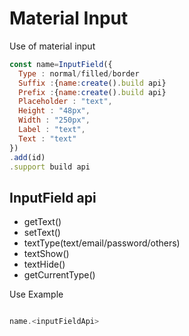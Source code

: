 # Material Input
Use of material input
```JAVASCRIPT
const name=InputField({
  Type : normal/filled/border        
  Suffix :{name:create().build api}            
  Prefix :{name:create().build api}        
  Placeholder : "text",
  Height : "48px",
  Width : "250px",
  Label : "text",              
  Text : "text"
})
.add(id)
.support build api

```
## InputField api
- getText() 
- setText()
- textType(text/email/password/others)
- textShow()
- textHide()
- getCurrentType()

Use Example
```JAVASCRIPT

name.<inputFieldApi>


```
